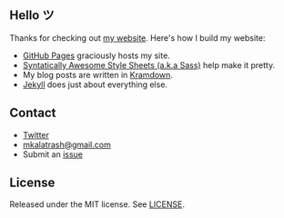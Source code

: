 ## Hello ツ

Thanks for checking out [my website](http://nsmo.info/). Here's how I build my website:

- [GitHub Pages](https://pages.github.com) graciously hosts my site.
- [Syntatically Awesome Style Sheets (a.k.a Sass)](http://sass-lang.com) help make it pretty.
- My blog posts are written in [Kramdown](http://kramdown.gettalong.org/documentation.html).
- [Jekyll](http://jekyllrb.com) does just about everything else.

## Contact

* [Twitter](https://twitter.com/mkalatrash/)
* mkalatrash@gmail.com
* Submit an [issue](https://github.com/mohammad19991/mohammad19991.github.io/issues)

## License

Released under the MIT license. See [LICENSE](https://github.com/mohammad19991/mohammad19991.github.io/blob/master/LICENSE).